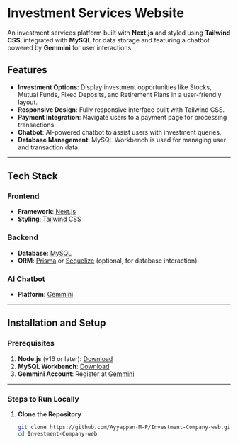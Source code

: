 # Investment Services Website

An investment services platform built with **Next.js** and styled using **Tailwind CSS**, integrated with **MySQL** for data storage and featuring a chatbot powered by **Gemmini** for user interactions.  

## Features
- **Investment Options**: Display investment opportunities like Stocks, Mutual Funds, Fixed Deposits, and Retirement Plans in a user-friendly layout.
- **Responsive Design**: Fully responsive interface built with Tailwind CSS.
- **Payment Integration**: Navigate users to a payment page for processing transactions.
- **Chatbot**: AI-powered chatbot to assist users with investment queries.
- **Database Management**: MySQL Workbench is used for managing user and transaction data.

---

## Tech Stack
### Frontend
- **Framework**: [Next.js](https://nextjs.org/)
- **Styling**: [Tailwind CSS](https://tailwindcss.com/)

### Backend
- **Database**: [MySQL](https://www.mysql.com/)
- **ORM**: [Prisma](https://www.prisma.io/) or [Sequelize](https://sequelize.org/) (optional, for database interaction)

### AI Chatbot
- **Platform**: [Gemmini](https://gemmini.ai/)

---

## Installation and Setup

### Prerequisites
1. **Node.js** (v16 or later): [Download](https://nodejs.org/)
2. **MySQL Workbench**: [Download](https://dev.mysql.com/downloads/workbench/)
3. **Gemmini Account**: Register at [Gemmini](https://gemmini.ai/)

---

### Steps to Run Locally

1. **Clone the Repository**
   ```bash
   git clone https://github.com/Ayyappan-M-P/Investment-Company-web.git
   cd Investment-Company-web
